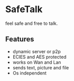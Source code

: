 SafeTalk
========

feel safe and free to talk.

Features
--------
* dynamic server or p2p
* ECIES and AES protected
* works on Wan and Lan
* sends text, picture and file
* Os independent

